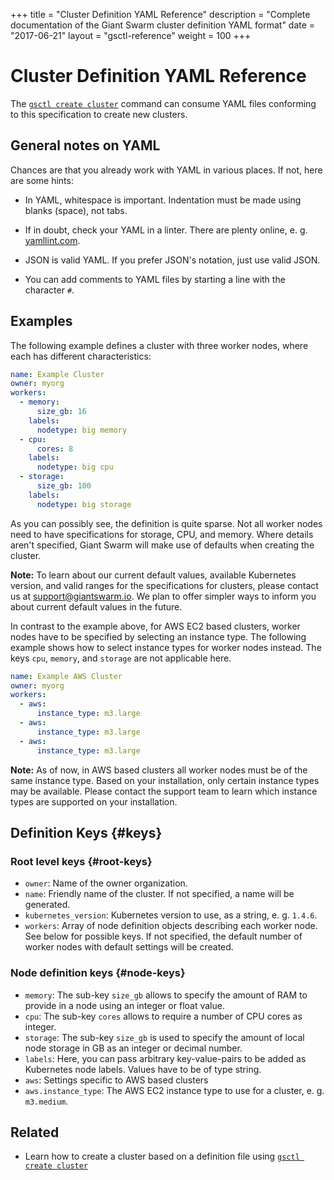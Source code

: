 +++
title = "Cluster Definition YAML Reference"
description = "Complete documentation of the Giant Swarm cluster definition YAML format"
date = "2017-06-21"
layout = "gsctl-reference"
weight = 100
+++

# Cluster Definition YAML Reference

The [`gsctl create cluster`](../gsctl/create-cluster/) command can consume YAML files conforming to this specification to create new clusters.

## General notes on YAML

Chances are that you already work with YAML in various places. If not, here are some hints:

- In YAML, whitespace is important. Indentation must be made using blanks (space), not tabs.

- If in doubt, check your YAML in a linter. There are plenty online, e. g. [yamllint.com](http://www.yamllint.com/).

- JSON is valid YAML. If you prefer JSON's notation, just use valid JSON.

- You can add comments to YAML files by starting a line with the character `#`.

## Examples

The following example defines a cluster with three worker nodes, where each has different characteristics:

```yaml
name: Example Cluster
owner: myorg
workers:
  - memory:
      size_gb: 16
    labels:
      nodetype: big memory
  - cpu:
      cores: 8
    labels:
      nodetype: big cpu
  - storage:
      size_gb: 100
    labels:
      nodetype: big storage
```

As you can possibly see, the definition is quite sparse. Not all worker nodes need to have specifications for storage, CPU, and memory. Where details aren't specified, Giant Swarm will make use of defaults when creating the cluster.

**Note:** To learn about our current default values, available Kubernetes version, and valid ranges for the specifications for clusters, please contact us at support@giantswarm.io. We plan to offer simpler ways to inform you about current default values in the future.

In contrast to the example above, for AWS EC2 based clusters, worker nodes have to be specified by selecting an instance type. The following example shows how to select instance types for worker nodes instead. The keys `cpu`, `memory`, and `storage` are not applicable here.

```yaml
name: Example AWS Cluster
owner: myorg
workers:
  - aws:
      instance_type: m3.large
  - aws:
      instance_type: m3.large
  - aws:
      instance_type: m3.large
```

**Note:** As of now, in AWS based clusters all worker nodes must be of the same instance type. Based on your installation, only certain instance types may be available. Please contact the support team to learn which instance types are supported on your installation.

## Definition Keys {#keys}

### Root level keys {#root-keys}

- `owner`: Name of the owner organization.
- `name`: Friendly name of the cluster. If not specified, a name will be generated.
- `kubernetes_version`: Kubernetes version to use, as a string, e. g. `1.4.6`.
- `workers`: Array of node definition objects describing each worker node. See below for possible keys. If not specified, the default number of worker nodes with default settings will be created.

### Node definition keys {#node-keys}

- `memory`: The sub-key `size_gb` allows to specify the amount of RAM to provide in a node using an integer or float value.
- `cpu`: The sub-key `cores` allows to require a number of CPU cores as integer.
- `storage`: The sub-key `size_gb` is used to specify the amount of local node storage in GB as an integer or decimal number.
- `labels`: Here, you can pass arbitrary key-value-pairs to be added as Kubernetes node labels. Values have to be of type string.
- `aws`: Settings specific to AWS based clusters
- `aws.instance_type`: The AWS EC2 instance type to use for a cluster, e. g. `m3.medium`.

## Related

- Learn how to create a cluster based on a definition file using [`gsctl create cluster`](../gsctl/create-cluster/)
